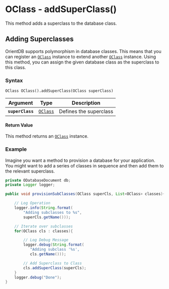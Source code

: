 
# OClass - addSuperClass()

This method adds a superclass to the database class.

## Adding Superclasses

OrientDB supports polymorphism in database classes.  This means that you can register an [`OClass`](../OClass.md) instance to extend another [`OClass`](../OClass.md) instance.  Using this method, you can assign the given database class as the superclass to this class.

### Syntax

```
OClass OClass().addSuperClass(OClass superClass)
```

| Argument | Type | Description |
|---|---|---|
| **`superClass`** | [`OClass`](../OClass.md) | Defines the superclass |

#### Return Value

This method returns an [`OClass`](../OClass.md) instance.

### Example

Imagine you want a method to provision a database for your application.  You might want to add a series of classes in sequence and then add them to the relevant superclass.

```java
private ODatabaseDocument db;
private Logger logger;

public void provisionSubClasses(OClass superCls, List<OClass> classes){

    // Log Operation
	logger.info(String.format( 
		"Adding subclasses to %s",
		superCls.getName()));

	// Iterate over subclasses 
	for(OClass cls : classes){

		// Log Debug Message
		logger.debug(String.format(
		   "Adding subclass '%s',
		   cls.getName()));

		// Add Superclass to Class
		cls.addSuperClass(superCls);
	}
	logger.debug("Done");
}
```
